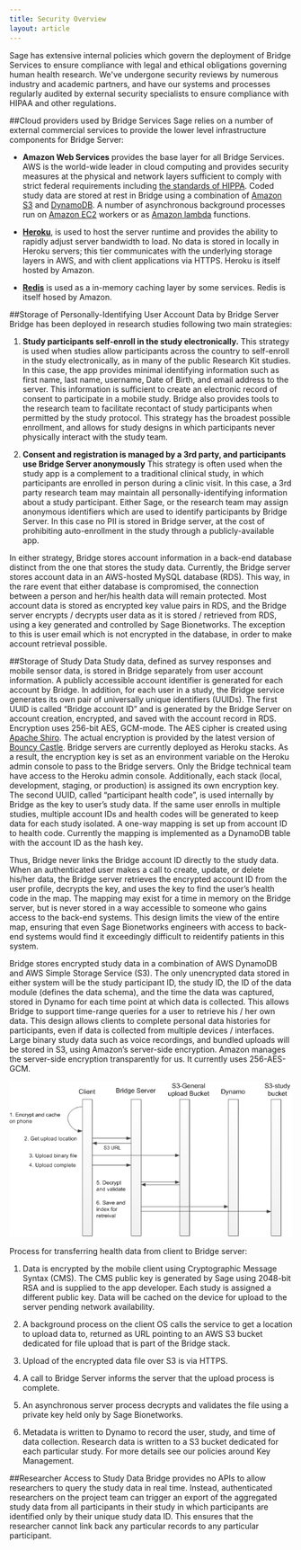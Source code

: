 ```yaml
---
title: Security Overview
layout: article
---
```


<div id="toc"></div>

Sage has extensive internal policies which govern the deployment of Bridge Services to ensure compliance with legal and ethical obligations governing human health research.  We've undergone security reviews by numerous industry and academic partners, and have our systems and processes regularly audited by external security specialists to ensure compliance with HIPAA and other regulations.

##Cloud providers used by Bridge Services
Sage relies on a number of external commercial services to provide the lower level infrastructure components for Bridge Server:

* **Amazon Web Services** provides the base layer for all Bridge Services. AWS is the world-wide leader in cloud computing and provides security measures at the physical and network layers sufficient to comply with strict federal requirements including [the standards of HIPPA](http://aws.amazon.com/compliance/). Coded study data are stored at rest in Bridge using a combination of [Amazon S3](https://aws.amazon.com/s3/) and [DynamoDB](https://aws.amazon.com/dynamodb/). A number of asynchronous background processes run on [Amazon EC2](https://aws.amazon.com/ec2/) workers or as [Amazon lambda](https://aws.amazon.com/lambda/) functions.

* **[Heroku](https://www.heroku.com/)**, is used to host the server runtime and provides the ability to rapidly adjust server bandwidth to load. No data is stored in locally in Heroku servers; this tier communicates with the underlying storage layers in AWS, and with client applications via HTTPS.  Heroku is itself hosted by Amazon.

* **[Redis](https://redislabs.com/)** is used as a in-memory caching layer by some services.  Redis is itself hosed by Amazon. 

##Storage of Personally-Identifying User Account Data by Bridge Server
Bridge has been deployed in research studies following two main strategies:

1. **Study participants self-enroll in the study electronically.**  This strategy is used when studies allow participants across the country to self-enroll in the study electronically, as in many of the public Research Kit studies.  In this case, the app provides  minimal identifying information such as first name, last name, username, Date of Birth, and email address to the server.  This information is sufficient to create an electronic record of consent to participate in a mobile study. Bridge also provides tools to the research team to facilitate recontact of study participants when permitted by the study protocol.  This strategy has the broadest possible enrollment, and allows for study designs in which participants never physically interact with the study team.

2. **Consent and registration is managed by a 3rd party, and participants use Bridge Server anonymously**  This strategy is often used when the study app is a complement to a traditional clinical study, in which participants are enrolled in person during a clinic visit.  In this case, a 3rd party research team may maintain all personally-identifying information about a study participant.  Either Sage, or the research team may assign anonymous identifiers which are used to identify participants by Bridge Server.  In this case no PII is stored in Bridge server, at the cost of prohibiting auto-enrollment in the study through a publicly-available app.  

In either strategy, Bridge stores account information in a back-end database distinct from the one that stores the study data.  Currently, the Bridge server stores account data in an AWS-hosted MySQL database (RDS).   This way, in the rare event that either database is compromised, the connection between a person and her/his health data will remain protected. Most account data is stored as encrypted key value pairs in RDS, and the Bridge server encrypts / decrypts user data as it is stored / retrieved from RDS, using a key generated and controlled by Sage Bionetworks. The exception to this is user email which is not encrypted in the database, in order to make account retrieval possible.

##Storage of Study Data
Study data, defined as survey responses and mobile sensor data, is stored in Bridge separately from user account information.  A publicly accessible account identifier is generated for each account by Bridge.  In addition, for each user in a study, the Bridge service generates its own pair of universally unique identifiers (UUIDs).  The first UUID is called “Bridge account ID” and is generated by the Bridge Server on account creation, encrypted, and saved with the account record in RDS.  Encryption uses 256-bit AES, GCM-mode.  The AES cipher is created using [Apache Shiro](http://shiro.apache.org/).  The actual encryption is provided by the latest version of [Bouncy Castle](https://www.bouncycastle.org/).  Bridge servers are currently deployed as Heroku stacks.  As a result, the encryption key is set as an environment variable on the Heroku admin console to pass to the Bridge servers.  Only the Bridge technical team have access to the Heroku admin console.  Additionally, each stack (local, development, staging, or production) is assigned its own encryption key.  The second UUID, called “participant health code”, is used internally by Bridge as the key to user’s study data.  If the same user enrolls in multiple studies, multiple account IDs and health codes will be generated to keep data for each study isolated.  A one-way mapping is set up from account ID to health code.  Currently the mapping is implemented as a DynamoDB table with the account ID as the hash key.

Thus, Bridge never links the Bridge account ID directly to the study data.  When an authenticated user makes a call to create, update, or delete his/her data, the Bridge server retrieves the encrypted account ID from the user profile, decrypts the key, and uses the key to find the user’s health code in the map.  The mapping may exist for a time in memory on the Bridge server, but is never stored in a way accessible to someone who gains access to the back-end systems. This design limits the view of the entire map, ensuring that even Sage Bionetworks engineers with access to back-end systems would find it exceedingly difficult to reidentify patients in this system.

Bridge stores encrypted study data in a combination of AWS DynamoDB and AWS Simple Storage Service (S3). The only unencrypted data stored in either system will be the study participant ID, the study ID, the ID of the data module (defines the data schema), and the time the data was captured, stored in Dynamo for each time point at which data is collected. This allows Bridge to support time-range queries for a user to retrieve his / her own data. This design allows clients to complete personal data histories for participants, even if data is collected from multiple devices / interfaces. Large binary study data such as voice recordings, and bundled uploads will be stored in S3, using Amazon’s server-side encryption. Amazon manages the server-side encryption transparently for us. It currently uses 256-AES-GCM.

![Sequence Diagram](/images/security2.png)

Process for transferring health data from client to Bridge server: 

1. Data is encrypted by the mobile client using Cryptographic Message Syntax (CMS). The CMS public key is generated by Sage using 2048-bit RSA and is supplied to the app developer. Each study is assigned a different public key. Data will be cached on the device for upload to the server pending network availability. 

2. A background process on the client OS calls the service to get a location to upload data to, returned as URL pointing to an AWS S3 bucket dedicated for file upload that is part of the Bridge stack. 

3. Upload of the encrypted data file over S3 is via HTTPS. 

4. A call to Bridge Server informs the server that the upload process is complete. 

5. An asynchronous server process decrypts and validates the file using a private key held only by Sage Bionetworks. 

6. Metadata is written to Dynamo to record the user, study, and time of data collection. Research data is written to a S3 bucket dedicated for each particular study. For more details see our policies around Key Management.

##Researcher Access to Study Data
Bridge provides no APIs to allow researchers to query the study data in real time.  Instead, authenticated researchers on the project team can trigger an export of the aggregated study data from all participants in their study in which participants are identified only by their unique study data ID.  This ensures that the researcher cannot link back any particular records to any particular participant.  
